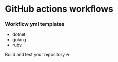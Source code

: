 # GitHub actions workflows

### Workflow yml templates

- dotnet
- golang
- ruby

Build and test your repository :coffee:
